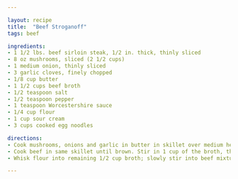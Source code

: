 ```yaml
---

layout: recipe
title:  "Beef Stroganoff"
tags: beef

ingredients:
- 1 1/2 lbs. beef sirloin steak, 1/2 in. thick, thinly sliced
- 8 oz mushrooms, sliced (2 1/2 cups)
- 1 medium onion, thinly sliced
- 3 garlic cloves, finely chopped
- 1/8 cup butter
- 1 1/2 cups beef broth
- 1/2 teaspoon salt
- 1/2 teaspoon pepper
- 1 teaspoon Worcestershire sauce
- 1/4 cup flour
- 1 cup sour cream
- 3 cups cooked egg noodles

directions:
- Cook mushrooms, onions and garlic in butter in skillet over medium heat, stirring occasionally, until onions are tender; remove from skillet.
- Cook beef in same skillet until brown. Stir in 1 cup of the broth, the salt, pepper and Worcestershire sauce. Heat to boiling; reduce heat to low. Cover and simmer 12-15 minutes.
- Whisk flour into remaining 1/2 cup broth; slowly stir into beef mixture. Add onion mixture; heat to boiling, stirring constantly. Boil and stir 1 minute. Stir in sour cream; heat until hot (do not boil). Serve over noodles.

---
```

